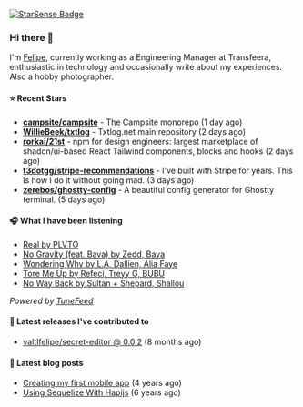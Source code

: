 <a href="https://starsense.app/developer-types" target="_blank"><img src="https://starsense.app/api/badge/?user=valtlfelipe" alt="StarSense Badge"></a>

### Hi there 👋

I'm [Felipe](https://felipevm.com), currently working as a Engineering Manager at Transfeera, enthusiastic in technology and occasionally write about my experiences. Also a hobby photographer.

#### ⭐ Recent Stars
- **[campsite/campsite](https://github.com/campsite/campsite)** - The Campsite monorepo (1 day ago)
- **[WillieBeek/txtlog](https://github.com/WillieBeek/txtlog)** - Txtlog.net main repository (2 days ago)
- **[rorkai/21st](https://github.com/rorkai/21st)** - npm for design engineers: largest marketplace of shadcn/ui-based React Tailwind components, blocks and hooks (2 days ago)
- **[t3dotgg/stripe-recommendations](https://github.com/t3dotgg/stripe-recommendations)** - I&#39;ve built with Stripe for years. This is how I do it without going mad. (3 days ago)
- **[zerebos/ghostty-config](https://github.com/zerebos/ghostty-config)** - A beautiful config generator for Ghostty terminal. (5 days ago)

#### 🎧 What I have been listening
- [Real by PLVTO](https://open.spotify.com/track/0AzPG8A1cRlklqf612L6eM)
- [No Gravity (feat. Bava) by Zedd, Bava](https://open.spotify.com/track/6r4ual3l2rTXnxp6T8WM1g)
- [Wondering Why by L.A, Dallien, Alia Faye](https://open.spotify.com/track/71usfyu4lteyYq1tGP9m16)
- [Tore Me Up by Refeci, Treyy G, BUBU](https://open.spotify.com/track/2lzE9brm1tR9gCv1Ibbo9g)
- [No Way Back by Sultan &#43; Shepard, Shallou](https://open.spotify.com/track/0klunNsJiM2FZDDLQsDNUt)

_Powered by [TuneFeed](https://tunefeed.app?ref=valtlfelipe-gh-profile)_ 

#### 🚀 Latest releases I've contributed to


- [valtlfelipe/secret-editor @ 0.0.2](https://github.com/valtlfelipe/secret-editor/releases/tag/0.0.2) (8 months ago)

#### 📄 Latest blog posts
- [Creating my first mobile app](https://felipevm.com/posts/creating-my-first-mobile-app/) (4 years ago)
- [Using Sequelize With Hapijs](https://felipevm.com/posts/using-sequelize-with-hapijs/) (6 years ago)

